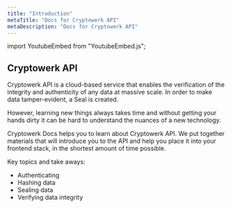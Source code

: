 ```yaml
---
title: "Introduction"
metaTitle: "Docs for Cryptowerk API"
metaDescription: "Docs for Cryptowerk API"
---
```

import YoutubeEmbed from "YoutubeEmbed.js";

<YoutubeEmbed link="https://www.youtube.com/embed/dG5FXKfaOVQ" />

## Cryptowerk API
Cryptowerk API is a cloud-based service that enables the verification of the integrity and authenticity of any data at massive scale. In order to make data tamper-evident, a Seal is created.

However, learning new things always takes time and without getting your hands dirty it can be hard to understand the nuances of a new technology.

Cryptowerk Docs helps you to learn about Cryptowerk API. We put together materials that will introduce you to the API and help you place it into your frontend stack, in the shortest amount of time possible.

Key topics and take aways:
- Authenticating
- Hashing data
- Sealing data
- Verifying data integrity
